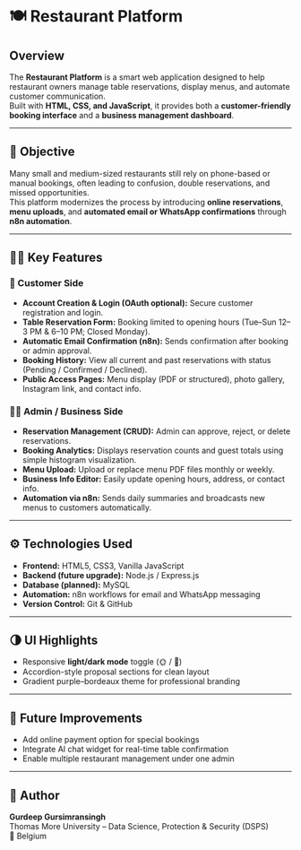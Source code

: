 # 🍽 Restaurant Platform

## Overview
The **Restaurant Platform** is a smart web application designed to help restaurant owners manage table reservations, display menus, and automate customer communication.  
Built with **HTML, CSS, and JavaScript**, it provides both a **customer-friendly booking interface** and a **business management dashboard**.

---

## 🎯 Objective
Many small and medium-sized restaurants still rely on phone-based or manual bookings, often leading to confusion, double reservations, and missed opportunities.  
This platform modernizes the process by introducing **online reservations**, **menu uploads**, and **automated email or WhatsApp confirmations** through **n8n automation**.

---

## 🧑‍💻 Key Features

### 👤 Customer Side
- **Account Creation & Login (OAuth optional):** Secure customer registration and login.  
- **Table Reservation Form:** Booking limited to opening hours (Tue–Sun 12–3 PM & 6–10 PM; Closed Monday).  
- **Automatic Email Confirmation (n8n):** Sends confirmation after booking or admin approval.  
- **Booking History:** View all current and past reservations with status (Pending / Confirmed / Declined).  
- **Public Access Pages:** Menu display (PDF or structured), photo gallery, Instagram link, and contact info.

### 🧑‍🍳 Admin / Business Side
- **Reservation Management (CRUD):** Admin can approve, reject, or delete reservations.  
- **Booking Analytics:** Displays reservation counts and guest totals using simple histogram visualization.  
- **Menu Upload:** Upload or replace menu PDF files monthly or weekly.  
- **Business Info Editor:** Easily update opening hours, address, or contact info.  
- **Automation via n8n:** Sends daily summaries and broadcasts new menus to customers automatically.

---

## ⚙️ Technologies Used
- **Frontend:** HTML5, CSS3, Vanilla JavaScript  
- **Backend (future upgrade):** Node.js / Express.js  
- **Database (planned):** MySQL  
- **Automation:** n8n workflows for email and WhatsApp messaging  
- **Version Control:** Git & GitHub  

---

## 🌗 UI Highlights
- Responsive **light/dark mode** toggle (🌞 / 🌙)  
- Accordion-style proposal sections for clean layout  
- Gradient purple–bordeaux theme for professional branding  

---

## 🧩 Future Improvements
- Add online payment option for special bookings  
- Integrate AI chat widget for real-time table confirmation  
- Enable multiple restaurant management under one admin  

---

## 👤 Author
**Gurdeep Gursimransingh**  
Thomas More University – Data Science, Protection & Security (DSPS)  
📍 Belgium  

